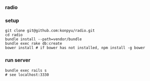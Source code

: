 ### radio

### setup

```
git clone git@github.com:konpyu/radio.git
cd radio
bundle install --path=vendor/bundle
bundle exec rake db:create
bower install # if bower has not installed, npm install -g bower
```

### run server

```
bundle exec rails s
# see localhost:3330
```
